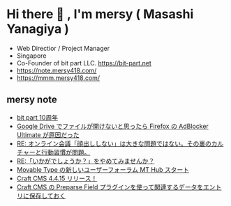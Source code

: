 # Hi there 👋 , I'm mersy ( Masashi Yanagiya )

- Web Directior / Project Manager
- Singapore
- Co-Founder of bit part LLC. https://bit-part.net
- https://note.mersy418.com/
- https://mmm.mersy418.com/

## mersy note
<!-- BLOG-POST-LIST:START -->
- [bit part 10周年](https://note.mersy418.com/article/bitpart-10th?utm_source=feed)
- [Google Drive でファイルが開けないと思ったら Firefox の AdBlocker Ultimate が原因だった](https://note.mersy418.com/article/firefox-adblocker-google-drive?utm_source=feed)
- [RE: オンライン会議「顔出ししない」は大きな問題ではない。その裏のカルチャーと行動習慣が問題。](https://note.mersy418.com/article/diary20230727?utm_source=feed)
- [RE:「いかがでしょうか？」をやめてみませんか？](https://note.mersy418.com/article/diary20230726?utm_source=feed)
- [Movable Type の新しいユーザーフォーラム MT Hub スタート](https://note.mersy418.com/article/mtq-to-mthub?utm_source=feed)
- [Craft CMS 4.4.15 リリース！](https://note.mersy418.com/article/craftcms-4-4-15-released?utm_source=feed)
- [Craft CMS の ﻿Preparse Field プラグインを使って関連するデータをエントリに保存しておく](https://note.mersy418.com/article/craftcms-preparse-field?utm_source=feed)
<!-- BLOG-POST-LIST:END -->
